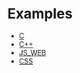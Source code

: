# Examples

* [C](https://github.com/aefecoban/examples/tree/master/beginner/c)
* [C++](https://github.com/aefecoban/examples/tree/master/beginner/cpp)
* [JS_WEB](https://github.com/aefecoban/examples/tree/master/beginner/js)
* [CSS](https://github.com/aefecoban/examples/tree/master/beginner/css)
